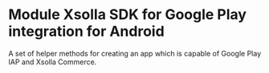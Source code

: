 # Module Xsolla SDK for Google Play integration for Android

A set of helper methods for creating an app which is capable of Google Play IAP and Xsolla Commerce.